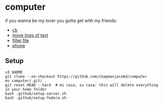 # computer

if you wanna be my lover you gotta get with my friends:

- [cb](https://github.com/niedzielski/cb)
- [move lines of text](https://github.com/chapmanjacobd/computer/blob/main/.config/fish/functions/mvl.fish)
- [filter file](https://github.com/chapmanjacobd/computer/blob/main/.config/fish/functions/filterfile.fish)
- [phone](https://github.com/chapmanjacobd/phone)

## Setup

    cd $HOME
    git clone --no-checkout https://github.com/chapmanjacobd/computer
    mv computer/.git/ .
    git reset HEAD --hard  # mi casa, su casa: this will delete everything in your home folder
    bash .github/setup-server.sh
    bash .github/setup-fedora.sh

